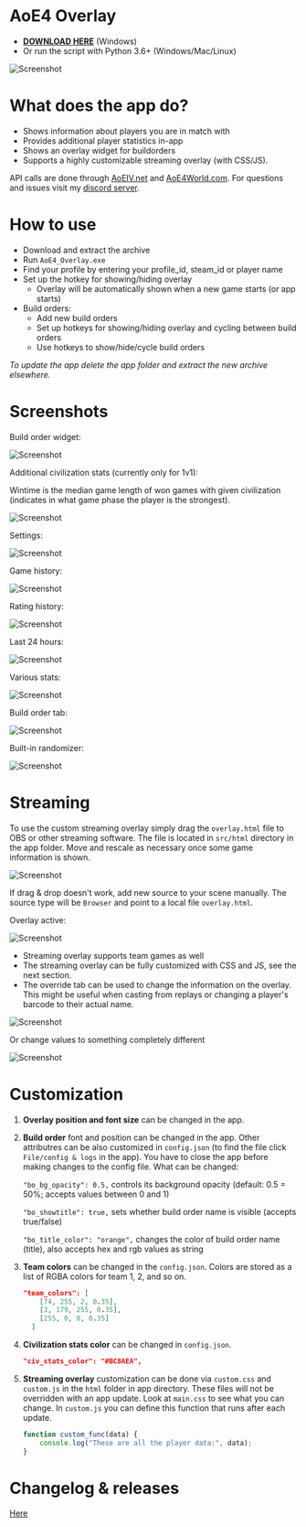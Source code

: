 # AoE4 Overlay
 
* **[DOWNLOAD HERE](https://github.com/FluffyMaguro/AoE4_Overlay/releases/download/1.2.1/AoE4_Overlay.zip)** (Windows)
* Or run the script with Python 3.6+ (Windows/Mac/Linux)

![Screenshot](https://i.imgur.com/eN2zJ3c.jpg)

# What does the app do?
* Shows information about players you are in match with
* Provides additional player statistics in-app
* Shows an overlay widget for buildorders
* Supports a highly customizable streaming overlay (with CSS/JS).

API calls are done through [AoEIV.net](https://aoeiv.net/) and [AoE4World.com](https://aoe4world.com/). For questions and issues visit my [discord server](https://discord.gg/FtGdhqD).

# How to use

* Download and extract the archive
* Run `AoE4_Overlay.exe`
* Find your profile by entering your profile_id, steam_id or player name
* Set up the hotkey for showing/hiding overlay
  * Overlay will be automatically shown when a new game starts (or app starts)
* Build orders:
  * Add new build orders
  * Set up hotkeys for showing/hiding overlay and cycling between build orders
  * Use hotkeys to show/hide/cycle build orders 


*To update the app delete the app folder and extract the new archive elsewhere.*


# Screenshots

Build order widget:

![Screenshot](https://i.imgur.com/SnR3p7d.png)

Additional civilization stats (currently only for 1v1):

Wintime is the median game length of won games with given civilization (indicates in what game phase the player is the strongest).

![Screenshot](https://i.imgur.com/cpeq8ob.png)

Settings:

![Screenshot](https://i.imgur.com/hhH8R72.png)

Game history:

![Screenshot](https://i.imgur.com/L1V1wp2.png)

Rating history:

![Screenshot](https://i.imgur.com/QqojOJI.png)

Last 24 hours:

![Screenshot](https://i.imgur.com/8ODqTrw.png)

Various stats:

![Screenshot](https://i.imgur.com/aGXRnT2.png)

Build order tab:

![Screenshot](https://i.imgur.com/zuAdlX6.png)

Built-in randomizer:

![Screenshot](https://i.imgur.com/tV4dMfi.png)

# Streaming
To use the custom streaming overlay simply drag the `overlay.html` file to OBS or other streaming software. The file is located in `src/html` directory in the app folder. Move and rescale as necessary once some game information is shown.

![Screenshot](https://i.imgur.com/BK9AC6h.png)

If drag & drop doesn't work, add new source to your scene manually. The source type will be `Browser` and point to a local file `overlay.html`.

Overlay active:

![Screenshot](https://i.imgur.com/gNbxJBY.png)

* Streaming overlay supports team games as well
* The streaming overlay can be fully customized with CSS and JS, see the next section.
* The override tab can be used to change the information on the overlay. This might be useful when casting from replays or changing a player's barcode to their actual name.

![Screenshot](https://i.imgur.com/f1OGmyz.png)

Or change values to something completely different

![Screenshot](https://i.imgur.com/02YsXdI.png)

# Customization

1. **Overlay position and font size** can be changed in the app.

2. **Build order** font and position can be changed in the app. 
   Other attributres can be also customized in `config.json` (to find the file click `File/config & logs` in the app). You have to close the app before making changes to the config file. What can be changed:

    `"bo_bg_opacity": 0.5,` controls its background opacity (default: 0.5 = 50%; accepts values between 0 and 1)

    `"bo_showtitle": true,` sets whether build order name is visible (accepts true/false)

    `"bo_title_color": "orange",` changes the color of build order name (title), also accepts hex and rgb values as string


3. **Team colors** can be changed in the `config.json`. Colors are stored as a list of RGBA colors for team 1, 2, and so on.

    ```json
    "team_colors": [
        [74, 255, 2, 0.35],
        [3, 179, 255, 0.35],
        [255, 0, 0, 0.35]
      ]
    ```
    
4. **Civilization stats color** can be changed in `config.json`.
    ```json
    "civ_stats_color": "#BC8AEA",
    ```

5. **Streaming overlay** customization can be done via `custom.css` and `custom.js` in the `html` folder in app directory. These files will not be overridden with an app update. Look at `main.css` to see what you can change. In `custom.js` you can define this function that runs after each update.

    ```javascript
    function custom_func(data) {
        console.log("These are all the player data:", data);
    }
    ```

# Changelog & releases

[Here](https://github.com/FluffyMaguro/AoE4_Overlay/releases)